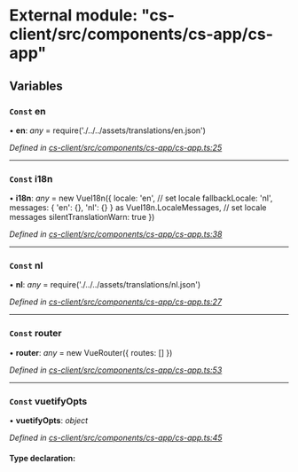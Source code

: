 # External module: "cs-client/src/components/cs-app/cs-app"

## Variables

### `Const` en

• **en**: *any* =  require('./../../assets/translations/en.json')

*Defined in [cs-client/src/components/cs-app/cs-app.ts:25](https://github.com/RichardHovenkamp/csnext/blob/0e0b9b29/packages/cs-client/src/components/cs-app/cs-app.ts#L25)*

___

### `Const` i18n

• **i18n**: *any* =  new VueI18n({
  locale: 'en', // set locale
  fallbackLocale: 'nl',
  messages: { 'en': {}, 'nl': {} } as VueI18n.LocaleMessages,  // set locale messages
  silentTranslationWarn: true
})

*Defined in [cs-client/src/components/cs-app/cs-app.ts:38](https://github.com/RichardHovenkamp/csnext/blob/0e0b9b29/packages/cs-client/src/components/cs-app/cs-app.ts#L38)*

___

### `Const` nl

• **nl**: *any* =  require('./../../assets/translations/nl.json')

*Defined in [cs-client/src/components/cs-app/cs-app.ts:27](https://github.com/RichardHovenkamp/csnext/blob/0e0b9b29/packages/cs-client/src/components/cs-app/cs-app.ts#L27)*

___

### `Const` router

• **router**: *any* =  new VueRouter({ routes: [] })

*Defined in [cs-client/src/components/cs-app/cs-app.ts:53](https://github.com/RichardHovenkamp/csnext/blob/0e0b9b29/packages/cs-client/src/components/cs-app/cs-app.ts#L53)*

___

### `Const` vuetifyOpts

• **vuetifyOpts**: *object*

*Defined in [cs-client/src/components/cs-app/cs-app.ts:45](https://github.com/RichardHovenkamp/csnext/blob/0e0b9b29/packages/cs-client/src/components/cs-app/cs-app.ts#L45)*

#### Type declaration:
